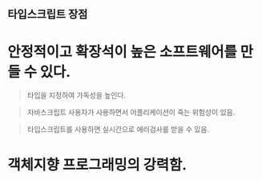 ## 타입스크립트 장점

# 안정적이고 확장석이 높은 소프트웨어를 만들 수 있다.

> 타입을 지정하여 가독성을 높인다.

> 자바스크립트 사용자가 사용하면서 어플리케이션이 죽는 위험성이 있음.

> 타입스크립트를 사용하면 실시간으로 에러검사를 받을 수 있음.

# 객체지향 프로그래밍의 강력함.
